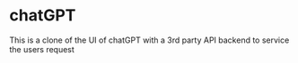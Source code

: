 # chatGPT
This is a clone of the UI of chatGPT with a 3rd party API backend to service the users request
